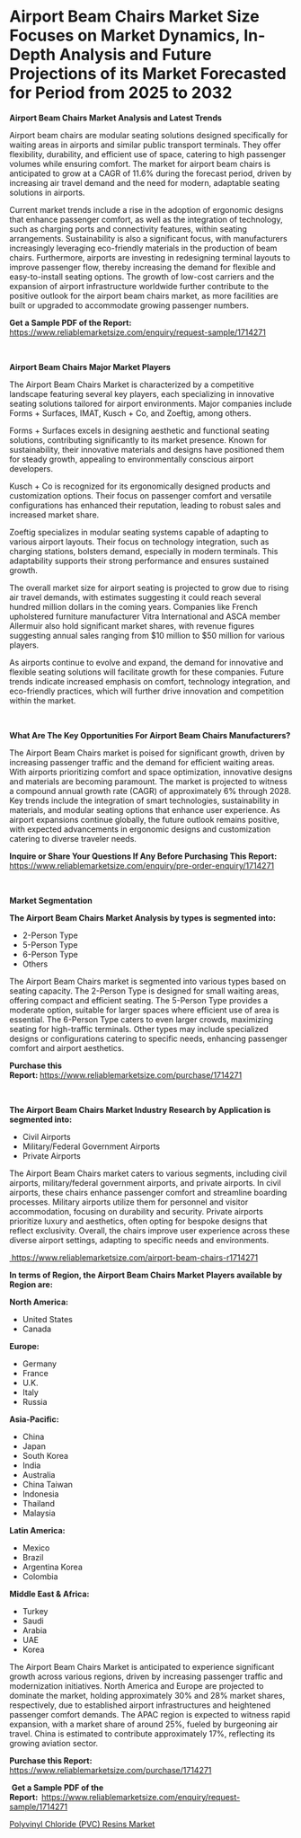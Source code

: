 <p><h1>Airport Beam Chairs Market Size Focuses on Market Dynamics, In-Depth Analysis and Future Projections of its Market Forecasted for Period from 2025 to 2032</h1></p><p><strong>Airport Beam Chairs Market Analysis and Latest Trends</strong></p>
<p><p>Airport beam chairs are modular seating solutions designed specifically for waiting areas in airports and similar public transport terminals. They offer flexibility, durability, and efficient use of space, catering to high passenger volumes while ensuring comfort. The market for airport beam chairs is anticipated to grow at a CAGR of 11.6% during the forecast period, driven by increasing air travel demand and the need for modern, adaptable seating solutions in airports.</p><p>Current market trends include a rise in the adoption of ergonomic designs that enhance passenger comfort, as well as the integration of technology, such as charging ports and connectivity features, within seating arrangements. Sustainability is also a significant focus, with manufacturers increasingly leveraging eco-friendly materials in the production of beam chairs. Furthermore, airports are investing in redesigning terminal layouts to improve passenger flow, thereby increasing the demand for flexible and easy-to-install seating options. The growth of low-cost carriers and the expansion of airport infrastructure worldwide further contribute to the positive outlook for the airport beam chairs market, as more facilities are built or upgraded to accommodate growing passenger numbers.</p></p>
<p><strong>Get a Sample PDF of the Report:&nbsp;</strong> <a href="https://www.reliablemarketsize.com/enquiry/request-sample/1714271?utm_campaign=973&utm_medium=2&utm_source=Github&utm_content=ia&utm_term=11012025&utm_id=airport-beam-chairs">https://www.reliablemarketsize.com/enquiry/request-sample/1714271</a></p>
<p>&nbsp;</p>
<p><strong>Airport Beam Chairs Major Market Players</strong></p>
<p><p>The Airport Beam Chairs Market is characterized by a competitive landscape featuring several key players, each specializing in innovative seating solutions tailored for airport environments. Major companies include Forms + Surfaces, IMAT, Kusch + Co, and Zoeftig, among others.</p><p>Forms + Surfaces excels in designing aesthetic and functional seating solutions, contributing significantly to its market presence. Known for sustainability, their innovative materials and designs have positioned them for steady growth, appealing to environmentally conscious airport developers.</p><p>Kusch + Co is recognized for its ergonomically designed products and customization options. Their focus on passenger comfort and versatile configurations has enhanced their reputation, leading to robust sales and increased market share.</p><p>Zoeftig specializes in modular seating systems capable of adapting to various airport layouts. Their focus on technology integration, such as charging stations, bolsters demand, especially in modern terminals. This adaptability supports their strong performance and ensures sustained growth.</p><p>The overall market size for airport seating is projected to grow due to rising air travel demands, with estimates suggesting it could reach several hundred million dollars in the coming years. Companies like French upholstered furniture manufacturer Vitra International and ASCA member Allermuir also hold significant market shares, with revenue figures suggesting annual sales ranging from $10 million to $50 million for various players.</p><p>As airports continue to evolve and expand, the demand for innovative and flexible seating solutions will facilitate growth for these companies. Future trends indicate increased emphasis on comfort, technology integration, and eco-friendly practices, which will further drive innovation and competition within the market.</p></p>
<p>&nbsp;</p>
<p><strong>What Are The Key Opportunities For Airport Beam Chairs Manufacturers?</strong></p>
<p><p>The Airport Beam Chairs market is poised for significant growth, driven by increasing passenger traffic and the demand for efficient waiting areas. With airports prioritizing comfort and space optimization, innovative designs and materials are becoming paramount. The market is projected to witness a compound annual growth rate (CAGR) of approximately 6% through 2028. Key trends include the integration of smart technologies, sustainability in materials, and modular seating options that enhance user experience. As airport expansions continue globally, the future outlook remains positive, with expected advancements in ergonomic designs and customization catering to diverse traveler needs.</p></p>
<p><strong>Inquire or Share Your Questions If Any Before Purchasing This Report:</strong> <a href="https://www.reliablemarketsize.com/enquiry/pre-order-enquiry/1714271?utm_campaign=973&utm_medium=2&utm_source=Github&utm_content=ia&utm_term=11012025&utm_id=airport-beam-chairs">https://www.reliablemarketsize.com/enquiry/pre-order-enquiry/1714271</a></p>
<p>&nbsp;</p>
<p><strong>Market Segmentation</strong></p>
<p><strong>The Airport Beam Chairs Market Analysis by types is segmented into:</strong></p>
<p><ul><li>2-Person Type</li><li>5-Person Type</li><li>6-Person Type</li><li>Others</li></ul></p>
<p><p>The Airport Beam Chairs market is segmented into various types based on seating capacity. The 2-Person Type is designed for small waiting areas, offering compact and efficient seating. The 5-Person Type provides a moderate option, suitable for larger spaces where efficient use of area is essential. The 6-Person Type caters to even larger crowds, maximizing seating for high-traffic terminals. Other types may include specialized designs or configurations catering to specific needs, enhancing passenger comfort and airport aesthetics.</p></p>
<p><strong>Purchase this Report:&nbsp;</strong><a href="https://www.reliablemarketsize.com/purchase/1714271?utm_campaign=973&utm_medium=2&utm_source=Github&utm_content=ia&utm_term=11012025&utm_id=airport-beam-chairs">https://www.reliablemarketsize.com/purchase/1714271</a></p>
<p>&nbsp;</p>
<p><strong>The Airport Beam Chairs Market Industry Research by Application is segmented into:</strong></p>
<p><ul><li>Civil Airports</li><li>Military/Federal Government Airports</li><li>Private Airports</li></ul></p>
<p><p>The Airport Beam Chairs market caters to various segments, including civil airports, military/federal government airports, and private airports. In civil airports, these chairs enhance passenger comfort and streamline boarding processes. Military airports utilize them for personnel and visitor accommodation, focusing on durability and security. Private airports prioritize luxury and aesthetics, often opting for bespoke designs that reflect exclusivity. Overall, the chairs improve user experience across these diverse airport settings, adapting to specific needs and environments.</p></p>
<p><a href="https://www.reliablemarketsize.com/airport-beam-chairs-r1714271?utm_campaign=973&utm_medium=2&utm_source=Github&utm_content=ia&utm_term=11012025&utm_id=airport-beam-chairs">&nbsp;https://www.reliablemarketsize.com/airport-beam-chairs-r1714271</a></p>
<p><strong>In terms of Region, the Airport Beam Chairs Market Players available by Region are:</strong></p>
<p>
    <p> <strong> North America: </strong>
        <ul>
            <li>United States</li>
            <li>Canada</li>
        </ul>
        </p> 
    <p> <strong> Europe: </strong>
        <ul>
            <li>Germany</li>
            <li>France</li>
            <li>U.K.</li>
            <li>Italy</li>
            <li>Russia</li>
        </ul>
        </p> 
    <p> <strong> Asia-Pacific: </strong>
        <ul>
            <li>China</li>
            <li>Japan</li>
            <li>South Korea</li>
            <li>India</li>
            <li>Australia</li>
            <li>China Taiwan</li>
            <li>Indonesia</li>
            <li>Thailand</li>
            <li>Malaysia</li>
        </ul>
        </p> 
    <p> <strong> Latin America: </strong>
        <ul>
            <li>Mexico</li>
            <li>Brazil</li>
            <li>Argentina Korea</li>
            <li>Colombia</li>
        </ul>
        </p> 
    <p> <strong> Middle East & Africa: </strong>
        <ul>
            <li>Turkey</li>
            <li>Saudi</li>
            <li>Arabia</li>
            <li>UAE</li>
            <li>Korea</li>
        </ul>
    </p>
    </p>
<p><p>The Airport Beam Chairs Market is anticipated to experience significant growth across various regions, driven by increasing passenger traffic and modernization initiatives. North America and Europe are projected to dominate the market, holding approximately 30% and 28% market shares, respectively, due to established airport infrastructures and heightened passenger comfort demands. The APAC region is expected to witness rapid expansion, with a market share of around 25%, fueled by burgeoning air travel. China is estimated to contribute approximately 17%, reflecting its growing aviation sector.</p></p>
<p><strong>Purchase this Report: </strong><a href="https://www.reliablemarketsize.com/purchase/1714271?utm_campaign=973&utm_medium=2&utm_source=Github&utm_content=ia&utm_term=11012025&utm_id=airport-beam-chairs">https://www.reliablemarketsize.com/purchase/1714271</a></p>
<p>&nbsp;<strong>Get a Sample PDF of the Report:&nbsp;&nbsp;</strong><a href="https://www.reliablemarketsize.com/enquiry/request-sample/1714271?utm_campaign=973&utm_medium=2&utm_source=Github&utm_content=ia&utm_term=11012025&utm_id=airport-beam-chairs">https://www.reliablemarketsize.com/enquiry/request-sample/1714271</a></p>
<p><strong></strong></p>
<p><p><a href="https://github.com/castoriffic/Market-Research-Report-List-5/blob/main/polyvinyl-chloride-pvc-resins-market.md?utm_campaign=973&utm_medium=2&utm_source=Github&utm_content=ia&utm_term=11012025&utm_id=airport-beam-chairs">Polyvinyl Chloride (PVC) Resins Market</a></p></p>